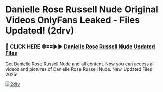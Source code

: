 # Danielle Rose Russell Nude Original Videos 0nlyFans Leaked - Files Updated! (2drv)

<h3>🔴 CLICK HERE 🌐==►► <a href="https://tinyurl.com/52m3yx9h" rel="nofollow">Danielle Rose Russell Nude Updated Files</a></h3>

Get Danielle Rose Russell Nude and all content. Now you can access all videos and pictures of Danielle Rose Russell Nude. New Updated Files 2025!

[![2drv](https://i.imgur.com/TnHtlc8.gif)](https://tinyurl.com/52m3yx9h)
